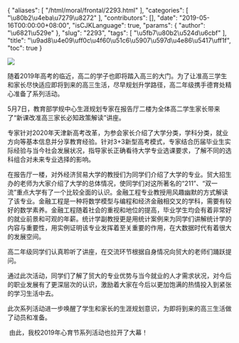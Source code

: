 {
    "aliases": [
        "/html/moral/frontal/2293.html"
    ],
    "categories": [
        "\u80b2\u4eba\u7279\u8272"
    ],
    "contributors": [],
    "date": "2019-05-16T00:00:00+08:00",
    "isCJKLanguage": true,
    "params": {
        "author": "\u6821\u529e"
    },
    "slug": "2293",
    "tags": [
        "\u5fb7\u80b2\u524d\u6cbf"
    ],
    "title": "\u9ad8\u4e09\uff0c\u4f60\u51c6\u5907\u597d\u4e86\u5417\uff1f",
    "toc": true
}

![](https://cdn.tfls.online/mirror/full/92a52f0ea70e9f6f337d496a88af20e31bae9a6a.jpg)







随着2019年高考的临近，高二的学子也即将踏入高三的大门。为了让准高三学生和家长尽快适应即将到来的高三生活，尽早规划升学路径，高二年级携手德育处精心准备了系列活动。




5月7日，教育部学规中心生涯规划专家在报告厅二楼为全体高二学生家长带来了“新课改准高三家长必知政策解读”讲座。




专家针对2020年天津新高考改革，为参会家长介绍了大学分类，学科分类，就业方向等基本信息并分享教育经验。针对3+3新型高考模式，专家结合历届毕业生实际经验与当今社会发展状况，指导家长正确看待大学专业选课要求，了解不同的选科组合对未来专业选择的影响。




在报告厅一楼，对外经济贸易大学的教授们为同学们介绍了大学的专业。贸大招生办的老师为大家介绍了大学的总体情况，使同学们对这所著名的“211”、“双一流”重点大学有了一个比较全面的认识。金融工程专业教授用风趣幽默的方式解读了该专业。金融工程是一种将数学模型与编程和经济金融相交叉的学科，需要有较好的数学素养。金融工程随着社会的重视和地位的提高，毕业学生均会有着非常好的就业前景和可观的年薪。统计学副教授更是用统计案例来为同学们讲解统计学的内容与重要性，用实例证明该专业发挥着至关重要的作用，在大数据时代有着很大的发展空间。




高二年级同学们认真聆听了讲座，在交流环节根据自身情况向贸大的老师们踊跃提问。




通过此次活动，同学们了解了贸大的专业优势与当今就业的人才需求状况，对今后的职业发展有了更深层次的认识，激励着大家在今后以更加饱满的热情投入到紧张的学习生活中去。




此次系列活动进一步唤醒了学生和家长的生涯规划意识，为即将到来的高三生活做了动员和准备。




 由此，我校2019年心育节系列活动也拉开了大幕！




